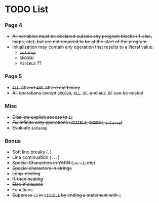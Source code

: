 # TODO List

### Page 4

* ~~All variables must be declared outside any program blocks (if-else, loops, etc), but are not required to be at the start of the program.~~
* Initialization may contain any operation that results to a literal value:
  * ~~`infarop`~~
  * ~~`SMOOSH`~~
  * `VISIBLE` ??

### Page 5
* ~~`ALL OF` and `ANY OF` are not binary~~
* ~~All operations except ``SMOOSH``, ``ALL OF``, and ``ANY OF`` can be nested~~

### Misc
* ~~Disallow explicit access to `IT`~~
* ~~_Fix_ infinite arity operations (`VISIBLE`, `SMOOSH`, `infarop`)~~
* ~~Evaluate `infarop`~~

### Bonus
* Soft line breaks (`,`)
* Line continuation (`...`)
* ~~Special Characters in YARN (`:>`, `:)`, etc)~~
* ~~Special characters in strings~~
* ~~Loop-nesting~~
* ~~If-then nesting~~
* ~~Else-if clauses~~
* Functions
* ~~Suppress `\n` in `VISIBLE` by ending a statement with `!`~~

